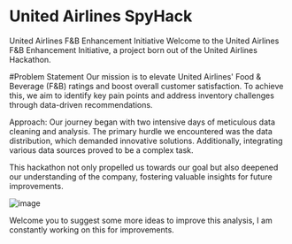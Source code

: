 # United Airlines SpyHack 

United Airlines F&B Enhancement Initiative
Welcome to the United Airlines F&B Enhancement Initiative, a project born out of the United Airlines Hackathon.

#Problem Statement
Our mission is to elevate United Airlines' Food & Beverage (F&B) ratings and boost overall customer satisfaction. To achieve this, we aim to identify key pain points and address inventory challenges through data-driven recommendations.

Approach:
Our journey began with two intensive days of meticulous data cleaning and analysis. The primary hurdle we encountered was the data distribution, which demanded innovative solutions. Additionally, integrating various data sources proved to be a complex task.

This hackathon not only propelled us towards our goal but also deepened our understanding of the company, fostering valuable insights for future improvements.

![image](https://github.com/Manish-k723/United-Airlines/assets/109733755/66aaf224-e09b-482b-a27e-6cbadccf6304)

Welcome you to suggest some more ideas to improve this analysis, I am constantly working on this for improvements. 

